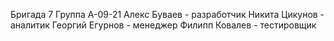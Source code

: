 Бригада 7
Группа А-09-21
Алекс Буваев - разработчик
Никита Цикунов - аналитик
Георгий Егурнов - менеджер
Филипп Ковалев - тестировщик
